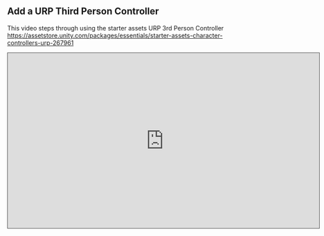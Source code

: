 

## Add a URP Third Person Controller

This video steps through using the starter assets URP 3rd Person Controller
https://assetstore.unity.com/packages/essentials/starter-assets-character-controllers-urp-267961

<iframe src="https://uwe.cloud.panopto.eu/Panopto/Pages/Embed.aspx?id=bf8dd8ff-9512-4a3f-b879-b1ff0110a8dc&autoplay=false&offerviewer=true&showtitle=true&showbrand=true&captions=false&interactivity=all" height="405" width="720" style="border: 1px solid #464646;" allowfullscreen allow="autoplay" aria-label="Panopto Embedded Video Player" aria-description="MP Unity refresher 1 2024 add a URP third person controller" ></iframe>







<!--stackedit_data:
eyJoaXN0b3J5IjpbLTkyMjA4Nzg3MCw3MjA2NDcwNTgsMTk4Mj
U4OTQwMiwtMTg3NjA2NzUxOF19
-->